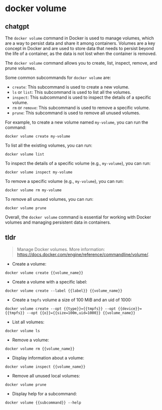 # docker volume 
## chatgpt 
The `docker volume` command in Docker is used to manage volumes, which are a way to persist data and share it among containers. Volumes are a key concept in Docker and are used to store data that needs to persist beyond the life of a container, as the data is not lost when the container is removed. 

The `docker volume` command allows you to create, list, inspect, remove, and prune volumes. 

Some common subcommands for `docker volume` are:

- `create`: This subcommand is used to create a new volume.
- `ls` or `list`: This subcommand is used to list all the volumes.
- `inspect`: This subcommand is used to inspect the details of a specific volume.
- `rm` or `remove`: This subcommand is used to remove a specific volume.
- `prune`: This subcommand is used to remove all unused volumes. 

For example, to create a new volume named `my-volume`, you can run the command:

```
docker volume create my-volume
```

To list all the existing volumes, you can run:

```
docker volume list
```

To inspect the details of a specific volume (e.g., `my-volume`), you can run:

```
docker volume inspect my-volume
```

To remove a specific volume (e.g., `my-volume`), you can run:

```
docker volume rm my-volume
```

To remove all unused volumes, you can run:

```
docker volume prune
```

Overall, the `docker volume` command is essential for working with Docker volumes and managing persistent data in containers. 

## tldr 
 
> Manage Docker volumes.
> More information: <https://docs.docker.com/engine/reference/commandline/volume/>.

- Create a volume:

`docker volume create {{volume_name}}`

- Create a volume with a specific label:

`docker volume create --label {{label}} {{volume_name}}`

- Create a `tmpfs` volume a size of 100 MiB and an uid of 1000:

`docker volume create --opt {{type}}={{tmpfs}} --opt {{device}}={{tmpfs}} --opt {{o}}={{size=100m,uid=1000}} {{volume_name}}`

- List all volumes:

`docker volume ls`

- Remove a volume:

`docker volume rm {{volume_name}}`

- Display information about a volume:

`docker volume inspect {{volume_name}}`

- Remove all unused local volumes:

`docker volume prune`

- Display help for a subcommand:

`docker volume {{subcommand}} --help`
